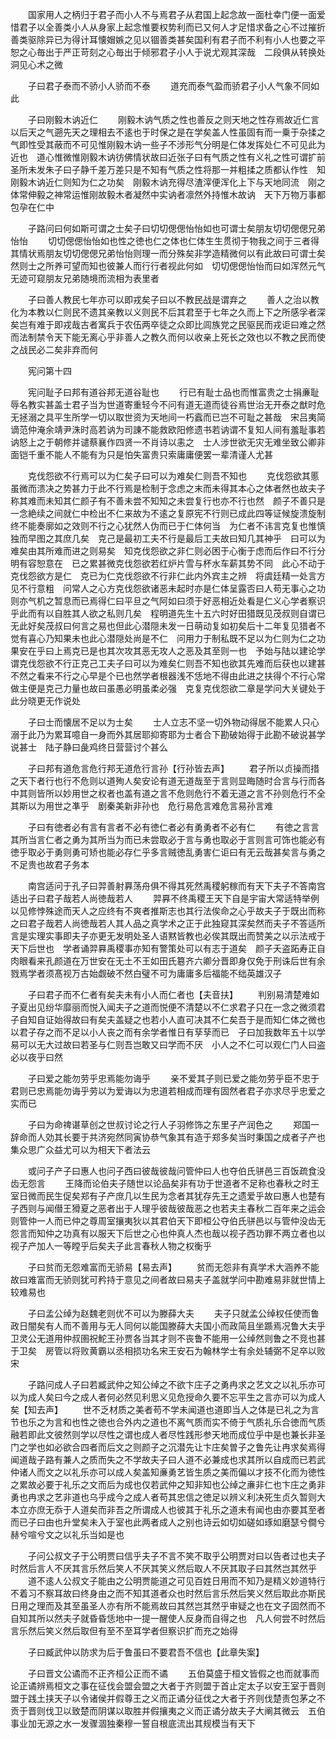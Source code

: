 <!-- { "loadSidebar": true } -->
　　国家用人之柄归于君子而小人不与焉君子从君国上起念故一面杜幸门便一面爱惜君子以全善类小人从身家上起念惟要权势利而已又何人才足惜求备之心不过摧折善类驱除异已为得计耳懐媢嫉之见以锢善类甚矣国利有君子而不利有小人也要之平恕之心毎出于严正苛刻之心毎出于倾邪君子小人于说尤观其深哉　二段俱从转换处洞见心术之微

　　子曰君子泰而不骄小人骄而不泰
　　道充而泰气盈而骄君子小人气象不同如此

　　子曰刚毅木讷近仁
　　刚毅木讷气质之性也善反之则天地之性存焉故近仁言以后天之气遡先天之理相去不逺也于时保之是在学矣盖人性虽固有而一乗于杂揉之气即性受其蔽而不可见惟刚毅木讷一些子不涉形气分明是仁体发挥处仁不可见此为近也　道心惟微惟刚毅木讷彷佛情状故曰近张子曰有气质之性有义礼之性可谓扩前圣所未发朱子曰子静千差万差只是不知有气质之性将那一并粗揉之质都认作性　知刚毅木讷近仁则知为仁之功矣　刚毅木讷充得尽渣滓便浑化上下与天地同流　刚之体常伸毅之神常运惟刚故毅木者凝然中实讷者凛然外持惟木故讷　天下万物万事都包孕在仁中

　　子路问曰何如斯可谓之士矣子曰切切偲偲怡怡如也可谓士矣朋友切切偲偲兄弟怡怡
　　切切偲偲怡怡如也性之徳也仁之体也仁体生生贯彻于物我之间于三者得其情状焉朋友切切偲偲兄弟怡怡则理一而分殊矣非学造精微何以有此故曰可谓士矣然则士之所养可望而知也彼兼人而行行者视此何如　切切偲偲怡怡而曰如浑然元气无迹可窥朋友兄弟随境而流相为表里者

　　子曰善人教民七年亦可以即戎矣子曰以不教民战是谓弃之
　　善人之治以教化为本教以仁则民不遗其亲教以义则民不后其君至于七年之久而上下之所感孚者深矣岂有难于即戎哉古者寓兵于农伍两卒徒之众即比闾族党之民驱民而戎讵曰难之然而法制禁令天下能无离心乎非善人之教久而何以收亲上死长之效也以不教之民而使之战民必二矣非弃而何

　　宪问第十四

　　宪问耻子曰邦有道谷邦无道谷耻也
　　行已有耻士品也而惟富贵之士捐亷耻辱名教实甚盖士君子当为世道寄重轻今不问有道无道而徒谷焉世治无开泰之猷时危无拯溺之具平生所学一切以取世资为天地间一朽蠧而已岂不可耻之甚哉　宋吕夷简谪范仲淹余靖尹洙时高若讷为司諌不能救欧阳修遗书若讷谓不复知人间有羞耻事若讷怒上之于朝修并谴蔡襄作四贤一不肖诗以恚之　士人涉世欲无灾无难坐致公卿非面铠千重不能人不能有为只是怕失富贵只索庸庸便罢一辈清谨人尤甚

　　克伐怨欲不行焉可以为仁矣子曰可以为难矣仁则吾不知也
　　克伐怨欲其慝虽微而溃决之势甚力于此不行焉是检制于念虑之末而未得其本心之体者然也故夫子称其难而未知其仁颜子有不善未尝不知知之未尝复行也亦不行也然　颜子不善只是一念絶续之间就仁中检出不仁来故为不逺之复原宪不行则已成此四等证候旋溃旋制终不能奏廓如之效则不行之心犹然人伪而已于仁体何当　为仁者不讳言克复也惟慎独而早图之其庶几矣　克己是最初工夫不行是最后工夫故曰知几其神乎　曰可以为难矣由其所难而进之则易矣　知克伐怨欲之非仁则必困于心衡于虑而后作曰不行分明有容恕意在　已之累甚微克伐怨欲若红炉片雪与杯水车薪其势不同　此心不动于克伐怨欲方是仁　克已为仁克伐怨欲不行非仁此内外宾主之辨　将虞廷精一处言方见不行意粗　问常人之心方克伐怨欲诸恶未起时亦是仁体呈露否曰人苟无事心之功则亦气机之暂息而已焉得仁曰平旦之气阿如曰须于好恶相近处看是仁义心学者察识乎此而有以自胜其人欲之私则几矣　程明道先生十五六时好田猎既见茂叔则自谓已无此好矣茂叔曰何言之易也但此心潜隠未发一日萌动复如初矣后十二年复见猎者不觉有喜心乃知果未也此心潜隠处尚是不仁　问用力于制私既不足以为仁则为仁之功果安在乎曰上焉克已是也其次攻其恶无攻人之恶及其至则一也　予始与陆以建论学谓克伐怨欲不行正克己工夫子曰可以为难矣仁则吾不知也欲其先难而后获也以建甚不然之看来不行之心早是个已也然学者根器浅不恁地不得由此进之扶得个不行心常做主便是克己力量也故曰虽愚必明虽柔必强　克复克伐怨欲二章是学问大关键处于此分晓更无作说处

　　子曰士而懐居不足以为士矣
　　士人立志不坚一切外物动得居不能累人只心溺于此乃为累耳噫自一身而外其居耶抑寄耶为士者合下勘破始得于此勘不破说甚学说甚士　陆子静曰彘鸡终日营营讨个甚么

　　子曰邦有道危言危行邦无道危行言孙【行孙皆去声】
　　君子所以贞操而措之天下者行也行不危则以道殉人矣安论有道无道哉至于言则显晦随时合言与行而各中其则皆所以妙用世之权者也盖有道之言不危则危行不着无道之言不孙则危行不全其斯以为用世之凖乎　剧秦美新非孙也　危行易危言难危言易孙言难

　　子曰有徳者必有言有言者不必有徳仁者必有勇勇者不必有仁
　　有徳之言言其所当言仁者之勇为其所当为而已未尝取必于言与勇也取必于言则言可饰也能必有徳乎取必于勇则勇可矫也能必存仁乎多言贼徳乱勇害仁讵曰有无云哉甚矣言与勇之不足贵也故君子务本

　　南宫适问于孔子曰羿善射奡荡舟俱不得其死然禹稷躬稼而有天下夫子不答南宫适出子曰君子哉若人尚徳哉若人
　　羿奡不终禹稷王天下自是宇宙大常适特举例以见修悖殊途而天人之应终有不爽者推斯志也其行法俟命之心乎故夫子于既出而称之曰君子哉若人尚徳哉若人其人品之真学术之正于此独窥其深矣然而夫子不答适所言是实理实事即夫子亦更无发明处圣人语黙皆教也必俟其既出而赞美之以示法戒于天下后世也　学者诵羿奡禹稷事亦知有警策处可以有志于道矣　颜子夭盗跖寿正自肉眼看来孔颜道在万世安在无土不王如田氏簒齐六卿分晋即身仅免于刑诛后世有余戮焉学者须髙视万古始觑破不然白璧不可为庸庸多后福能不绌英雄汉子

　　子曰君子而不仁者有矣夫未有小人而仁者也【夫音扶】
　　判别易清楚难如子夏出见纷华靡丽而悦入闻夫子之道而悦便不清楚以不仁求君子只在一念之微须君子自知自证始得故曰有矣夫盖疑之也若小人直可决其不仁矣吾于是而知仁体之微也以君子存之而不足以小人丧之而有余学者惟日有孶孶而已　子曰加我数年五十以学易可以无大过故曰若圣与仁则吾岂敢又曰学而不厌　小人之不仁可以观仁门人曰盗必以夜乎曰然

　　子曰爱之能勿劳乎忠焉能勿诲乎
　　亲不爱其子则已爱之能勿劳乎臣不忠于君则已忠焉能勿诲乎劳以为爱诲以为忠道若相成而理有固然者君子亦求尽乎忠爱之实而已

　　子曰为命禆谌草创之世叔讨论之行人子羽修饰之东里子产润色之
　　郑国一辞命而人効其长要于共济宛然同寅协恭气象其有造于郑多矣当时秉国之成者子产也集众思广众益尤可以为相天下者法云

　　或问子产子曰惠人也问子西曰彼哉彼哉问管仲曰人也夺伯氏骈邑三百饭疏食没齿无怨言
　　王降而论伯夫子随世以论品矣非有功于世道者不足称也春秋之时王室日微而民生促矣郑有子产庶几以生民为念者其犹存先王之遗爱乎故曰惠人也楚有子西则与闻僣王猾夏之恶者出于人理乎彼哉彼哉恶之也若夫主春秋二百年来之运会则管仲一人而已仲之尊周室攘夷狄以其君伯天下即桓公夺伯氏骈邑以与管仲没齿无怨言而知仲之功真有以服天下后世之心也仲真人杰也哉以视子西功罪不两立者也以视子产加人一等瞠乎后矣夫子此言春秋人物之权衡乎

　　子曰贫而无怨难富而无骄易【易去声】
　　贫而无怨非有真学术大涵养不能故曰难富而无骄则犹可矜持于意见之间者故曰易夫子盖就学问中勘难易非就世情上较难易也

　　子曰孟公绰为赵魏老则优不可以为滕薛大夫
　　夫子只就孟公绰权任使而鲁政日闇矣有人而不善用与无人同何以能国滕薛大夫国小而政简且坐踬焉况鲁大夫乎　卫灵公无道用仲叔圉祝鮀王孙贾各当其才则不丧鲁不能用一公绰然则鲁之不竞也甚于卫矣　房管以将败黄霸以丞相损功名宋王安石为翰林学士有余处辅弼不足卒以败宋

　　子路问成人子曰若臧武仲之知公绰之不欲卞庄子之勇冉求之艺文之以礼乐亦可以为成人矣曰今之成人者何必然见利思义见危授命久要不忘平生之言亦可以为成人矣【知去声】
　　世不乏材质之美者苟不学未闻道也道即当人之体是已礼之为言节也乐之为言和也性之徳也合外内之道也不离气质而实不倚于气质礼乐合徳而气质融若即此文彼然则学以尽性之谓也成人者尽性践形参天地而成位乎中是也兼长非圣门之学也如必欲合四者而后文之则颜子之沉潜先让卞庄矣曽子之鲁先让冉求矣焉得闻道哉子路有兼人之质而失之不学故夫子曰人道不必兼成也求其所以自成而已若武仲诸人而文之以礼乐亦可以成人矣盖知亷勇艺皆生质之美而偏以才技不化而为徳性之累故必要于礼乐之文而后为成也仅若武仲之知非知也公绰之亷非仁也卞庄之勇非勇也冉求之艺非道也乌乎成今之成人者苟其忠信之徳足以辨义利决死生贞久暂则大本立亦庶无忝于人道矣而非吾之所谓成人也彼其于礼乐之道未有闻也由亦要其至者而已子曰由也升堂矣未入于室也此两者成人之别也诗云如切如磋如琢如磨瑟兮僴兮赫兮喧兮文之以礼乐当如是也

　　子问公叔文子于公明贾曰信乎夫子不言不笑不取乎公明贾对曰以告者过也夫子时然后言人不厌其言乐然后笑人不厌其笑义然后取人不厌其取子曰其然岂其然乎
　　道不逺人公叔文子能由之公明贾能道之可见百姓日用而不知乃是精义妙道特行不着习不察耳故曰终身由之而不知其道者众也时然后言乐然后笑义然后取此亦斯民日用之理而及其至虽圣人亦有所不能焉故曰其然岂其然乎审疑之也在文子固然而不自知其所以然夫子就昏昏恁地中一提一醒使人反身而自得之也　凡人何尝不时然后言乐然后笑义然后取但有至不至耳学者但察识扩而充之始得

　　子曰臧武仲以防求为后于鲁虽曰不要君吾不信也【此章失案】

　　子曰晋文公谲而不正齐桓公正而不谲
　　五伯莫盛于桓文皆假之也而就事而论正谲辨焉桓文之事在征伐会盟会盟之大者于齐则盟于首止定太子以安王室于晋则盟于践土挟天子以令诸侯并假尊王之义而正谲分征伐之大者于齐则伐楚责包茅之不贡于晋则伐卫以致楚而阴谋以取胜并假攘夷之义而正谲分故夫子大阐其微云　五伯事业加无源之水一发骤涸独秦穆一誓自根底流出其规模当有天下
